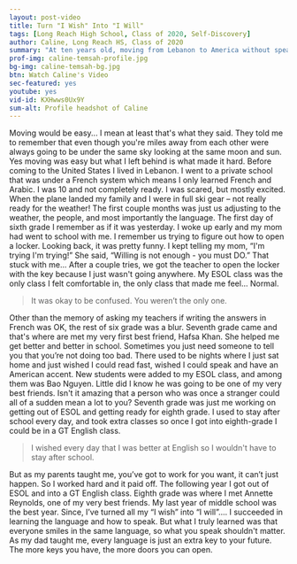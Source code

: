 ```yaml
---
layout: post-video
title: Turn "I Wish" Into "I Will"
tags: [Long Reach High School, Class of 2020, Self-Discovery] 
author: Caline, Long Reach HS, Class of 2020
summary: "At ten years old, moving from Lebanon to America without speaking English allowed Caline to reach deep and discover a personal drive that turned her wishes into reality."
prof-img: caline-temsah-profile.jpg
bg-img: caline-temsah-bg.jpg
btn: Watch Caline's Video
sec-featured: yes
youtube: yes
vid-id: KXHwws0Ux9Y
sum-alt: Profile headshot of Caline
---
```


Moving would be easy... I mean at least that's what they said. They told me to remember that even though you're miles away from each other were always going to be under the same sky looking at the same moon and sun. Yes moving was easy but what I left behind is what made it hard. Before coming to the United States I lived in Lebanon. I went to a private school that was under a French system which means I only learned French and Arabic. I was 10 and not completely ready. I was scared, but mostly excited. When the plane landed my family and I were in full ski gear – not really ready for the weather! The first couple months was just us adjusting to the weather, the people, and most importantly the language. The first day of sixth grade I remember as if it was yesterday. I woke up early and my mom had went to school with me. I remember us trying to figure out how to open a locker. Looking back, it was pretty funny. I kept telling my mom, “I'm trying I'm trying!” She said, “Willing is not enough - you must DO.” That stuck with me... After a couple tries, we got the teacher to open the locker with the key because I just wasn't going anywhere. My ESOL class was the only class I felt comfortable in, the only class that made me feel... Normal. 

> It was okay to be confused. You weren’t the only one. 

Other than the memory of asking my teachers if writing the answers in French was OK, the rest of six grade was a blur. Seventh grade came and that's where are met my very first best friend, Hafsa Khan. She helped me get better and better in school. Sometimes you just need someone to tell you that you’re not doing too bad. There used to be nights where I just sat home and just wished I could read fast, wished I could speak and have an American accent. New students were added to my ESOL class, and among them was Bao Nguyen. Little did I know he was going to be one of my very best friends. Isn't it amazing that a person who was once a stranger could all of a sudden mean a lot to you? Seventh grade was just me working on getting out of ESOL and getting ready for eighth grade. I used to stay after school every day, and took extra classes so once I got into eighth-grade I could be in a GT English class. 

> I wished every day that I was better at English so I wouldn't have to stay after school. 

But as my parents taught me, you’ve got to work for you want, it can’t just happen. So I worked hard and it paid off. The following year I got out of ESOL and into a GT English class. Eighth grade was where I met Annette Reynolds, one of my very best friends. My last year of middle school was the best year. Since, I’ve turned all my “I wish” into “I will”.... I succeeded in learning the language and how to speak. But what I truly learned was that everyone smiles in the same language, so what you speak shouldn't matter. As my dad taught me, every language is just an extra key to your future. The more keys you have, the more doors you can open. 
